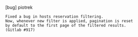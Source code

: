 [bug] piotrek

    Fixed a bug in hosts reservation filtering.
    Now, whenever new filter is applied, pagination is reset
    by default to the first page of the filtered results. 
    (Gitlab #917)